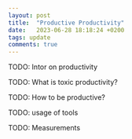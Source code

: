 ```yaml
---
layout: post
title:  "Productive Productivity"
date:   2023-06-28 18:18:24 +0200
tags: update
comments: true
---
```


TODO: Intor on productivity

TODO: What is toxic productivity?

TODO: How to be productive?

TODO: usage of tools

TODO: Measurements